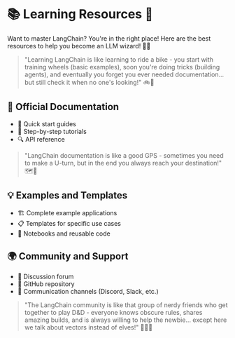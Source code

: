 # 📚 Learning Resources 🧠

Want to master LangChain? You're in the right place! Here are the best resources to help you become an LLM wizard! 🚀✨

> "Learning LangChain is like learning to ride a bike - you start with training wheels (basic examples), soon you're doing tricks (building agents), and eventually you forget you ever needed documentation... but still check it when no one's looking!" 🚲📖

## 📑 Official Documentation
- 🚀 Quick start guides
- 👣 Step-by-step tutorials
- 🔍 API reference

> "LangChain documentation is like a good GPS - sometimes you need to make a U-turn, but in the end you always reach your destination!" 🗺️🚗

## 💡 Examples and Templates
- 🏗️ Complete example applications
- 📋 Templates for specific use cases
- 📓 Notebooks and reusable code

## 🌍 Community and Support
- 💬 Discussion forum
- 🐙 GitHub repository
- 📢 Communication channels (Discord, Slack, etc.)

> "The LangChain community is like that group of nerdy friends who get together to play D&D - everyone knows obscure rules, shares amazing builds, and is always willing to help the newbie... except here we talk about vectors instead of elves!" 🧙‍♂️🎲